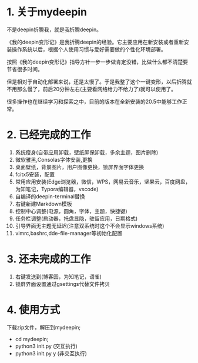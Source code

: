 # 1. 关于mydeepin
不是deepin折腾我，就是我折腾deepin。

《我的deepin变形记》是我折腾deepin的经验。它主要应用在新安装或者重新安装操作系统以后，根据个人使用习惯与爱好需要做的个性化环境部署。

按照《我的deepin变形记》指导方针一步一步做肯定没错，比做什么都不清楚要节省很多时间。

但是相对于自动化部署来说，还是太慢了。于是我整了这个一键变形，以后折腾就不用那么慢了，前后20分钟左右(主要看网络给力不给力了)就可以使用了。

很多操作也在继续学习和探索之中，目前的版本在全新安装的20.5中能够工作正常。

# 2. 已经完成的工作
1. 系统瘦身(自带应用卸载，壁纸屏保卸载，多余主题，图片删除)
2. 微软雅黑,Consolas字体安装,更换
3. 桌面壁纸，背景图片，用户图像更换，锁屏界面字体更换
4. fcitx5安装，配置
5. 常用应用安装(Edge浏览器，微信，WPS，网易云音乐，坚果云，百度网盘，为知笔记，Typora编辑器，vscode)
6. 自编译的deepin-terminal替换
7. 右键新建Markdown模板
8. 控制中心调整(电源，圆角，字体，主题，快捷键)
9. 任务栏调整(启动器，托盘显隐，驻留应用，日期格式)
10. 引导界面无主题无延迟(注意双系统时这个不会显示windows系统)
11. vimrc,bashrc,dde-file-manager等初始化配置

# 3. 还未完成的工作
1. 右键发送到(博客园，为知笔记，语雀)
2. 锁屏界面设置通过gsettings代替文件拷贝

# 4. 使用方式
下载zip文件，解压到mydeepin;
+ cd mydeepin;
+ python3 init.py (交互执行)
+ python3 init.py y (非交互执行)
